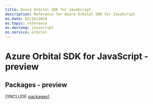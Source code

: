 ```yaml
---
title: Azure Orbital SDK for JavaScript
description: Reference for Azure Orbital SDK for JavaScript
ms.date: 02/16/2024
ms.topic: reference
ms.devlang: javascript
ms.service: orbital
---
```

# Azure Orbital SDK for JavaScript - preview
## Packages - preview
[!INCLUDE [packages](orbital-index.md)]